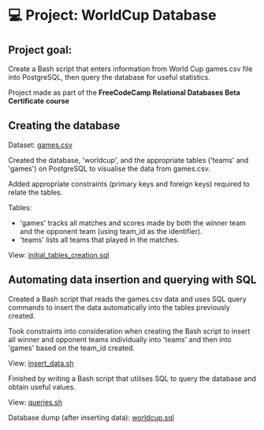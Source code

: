 # 💻 Project: WorldCup Database 


## Project goal: 
Create a Bash script that enters information from World Cup games.csv file into PostgreSQL, then query the database for useful statistics.

Project made as part of the <b> FreeCodeCamp Relational Databases Beta Certificate course </b>


## Creating the database

Dataset:  <a href="https://github.com/DanielGraf28/code_examples/blob/main/world_cup_database/games.csv"> games.csv </a>

Created the database, 'worldcup', and the appropriate tables ('teams' and 'games') on PostgreSQL to visualise the data from games.csv.

Added appropriate constraints (primary keys and foreign keys) required to relate the tables.

Tables:
- 'games' tracks all matches and scores made by both the winner team and the opponent team (using team_id as the identifier).
- 'teams' lists all teams that played in the matches.

View: <a href="https://github.com/DanielGraf28/code_examples/blob/main/world_cup_database/initial%20tables%20creation.sql"> initial_tables_creation.sql
  </a>

## Automating data insertion and querying with SQL
Created a Bash script that reads the games.csv data and uses SQL query commands to insert the data automatically into the tables previously created.

Took constraints into consideration when creating the Bash script to insert all winner and opponent teams individually into 'teams' and then into 'games' based on the team_id created.

View: <a href="https://github.com/DanielGraf28/code_examples/blob/main/world_cup_database/insert_data.sh"> insert_data.sh
  </a>
  
Finished by writing a Bash script that utilises SQL to query the database and obtain useful values.

View: <a href="https://github.com/DanielGraf28/code_examples/blob/main/world_cup_database/queries.sh"> queries.sh
  </a>

Database dump (after inserting data): <a href="https://github.com/DanielGraf28/code_examples/blob/main/world_cup_database/world_cup.sql"> worldcup.sql </a>
